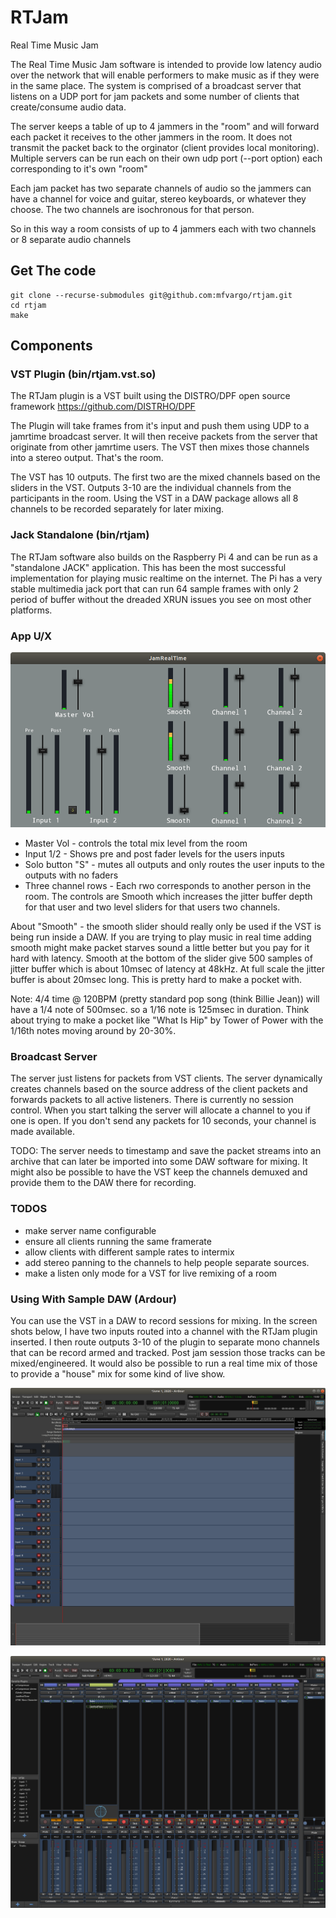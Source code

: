 # RTJam

Real Time Music Jam

The Real Time Music Jam software is intended to provide low latency audio over the network that will enable performers to make music as if they were in the same place. The system is comprised of a broadcast server that listens on a UDP port for jam packets and some number of clients that create/consume audio data.

The server keeps a table of up to 4 jammers in the "room" and will forward each packet it receives to the other jammers in the room.  It does not transmit the packet back to the orginator (client provides local monitoring).  Multiple servers can be run each on their own udp port (--port option) each corresponding to it's own "room"

Each jam packet has two separate channels of audio so the jammers can have a channel for voice and guitar, stereo keyboards, or whatever they choose.  The two channels are isochronous for that person.

So in this way a room consists of up to 4 jammers each with two channels or 8 separate audio channels

## Get The code
```
git clone --recurse-submodules git@github.com:mfvargo/rtjam.git
cd rtjam
make
```

## Components

### VST Plugin (bin/rtjam.vst.so)
The RTJam plugin is a VST built using the DISTRO/DPF open source framework https://github.com/DISTRHO/DPF 

The Plugin will take frames from it's input and push them using UDP to a jamrtime broadcast server.  It will then receive packets from the server that originate from other jamrtime users.  The VST then mixes those channels into a stereo output.  That's the room.

The VST has 10 outputs.  The first two are the mixed channels based on the sliders in the VST.  Outputs 3-10 are the individual channels from the participants in the room.  Using the VST in a DAW package allows all 8 channels to be recorded separately for later mixing.

### Jack Standalone (bin/rtjam)
The RTJam software also builds on the Raspberry Pi 4 and can be run as a "standalone JACK" application.  This has been the most successful implementation for playing music realtime on the internet.  The Pi has a very stable multimedia jack port that can run 64 sample frames with only 2 period of buffer without the dreaded XRUN issues you see on most other platforms.

### App U/X

![Pi App](Standalone.png)

- Master Vol - controls the total mix level from the room
- Input 1/2 - Shows pre and post fader levels for the users inputs
- Solo button "S" - mutes all outputs and only routes the user inputs to the outputs with no faders
- Three channel rows - Each rwo corresponds to another person in the room. The controls are Smooth which increases the jitter buffer depth for that user and two level sliders for that users two channels.

About "Smooth" - the smooth slider should really only be used if the VST is being run inside a DAW.  If you are trying to play music in real time adding smooth might make packet starves sound a little better but you pay for it hard with latency. Smooth at the bottom of the slider give 500 samples of jitter buffer which is about 10msec of latency at 48kHz.  At full scale the jitter buffer is about 20msec long.  This is pretty hard to make a pocket with.

Note: 4/4 time @ 120BPM (pretty standard pop song (think Billie Jean)) will have a 1/4 note of 500msec.  so a 1/16 note is 125msec in duration.  Think about trying to make a pocket like "What Is Hip" by Tower of Power with the 1/16th notes moving around by 20-30%.

### Broadcast Server
The server just listens for packets from VST clients.  The server dynamically creates channels based on the source address of the client packets and forwards packets to all active listeners.  There is currently no session control.  When you start talking the server will allocate a channel to you if one is open.  If you don't send any packets for 10 seconds, your channel is made available.

TODO: The server needs to timestamp and save the packet streams into an archive that can later be imported into some DAW software for mixing.  It might also be possible to have the VST keep the channels demuxed and provide them to the DAW there for recording.

### TODOS
* make server name configurable
* ensure all clients running the same framerate
* allow clients with different sample rates to intermix
* add stereo panning to the channels to help people separate sources.
* make a listen only mode for a VST for live remixing of a room

### Using With Sample DAW (Ardour)

You can use the VST in a DAW to record sessions for mixing.  In the screen shots below, I have two inputs routed into a channel with the RTJam plugin inserted.  I then route outputs 3-10 of the plugin to separate mono channels that can be record armed and tracked.  Post jam session those tracks can be mixed/engineered. It would also be possible to run a real time mix of those to provide a "house" mix for some kind of live show.

![Ardour Editor](ArdourEditor.png)

![Ardour Mixer](ArdourMixer.png)